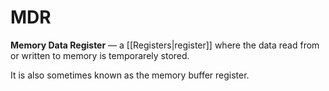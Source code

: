 # MDR
**Memory Data Register** — a [[Registers|register]] where the data read from or
written to memory is temporarely stored.

It is also sometimes known as the memory buffer register.
